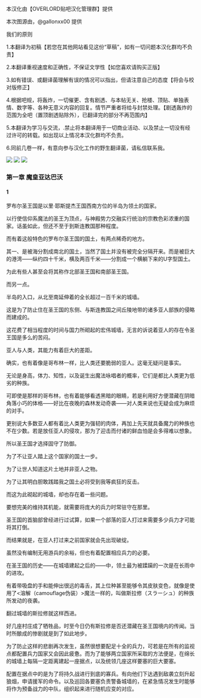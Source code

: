 本汉化由【OVERLORD贴吧汉化管理群】提供

本次图源由，@gallonxx00  提供

我们的原则

1.本翻译为初稿【若您在其他网站看见这份“草稿”，如有一切问题本汉化群均不负责】

2.本翻译重视速度和正确性，不保证文学性【如您喜欢请购买正版】

3.如有错误、或翻译菌理解有误的情况可以指出，但请注意自己的态度【将会与校对版修正】

4.根据吧规，将轰炸，一切催更、含有剧透、与本帖无关、抢楼、顶贴、单独表情、数字等、各种无意义内容的回复。情节严重者将给与封禁处理。【剧透轰炸的范围为全吧（置顶剧透贴除外），已翻译完的部分不再范围内】

5.本翻译为学习与交流，.禁止将本翻译用于一切商业活动、以及禁止一切没有经过许可的转载。如出现以上情况本汉化群均不负责。

6.同前几卷一样，有意向参与汉化工作的野生翻译菌，请私信联系我。

![](https://imgsa.baidu.com/forum/w%3D580/sign=ac65d215d654564ee565e43183de9cde/7530bae93901213f5d3fa0da5fe736d12f2e954e.jpg)
![](https://imgsa.baidu.com/forum/w%3D580/sign=ef1206625d4e9258a63486e6ac82d1d1/f9c98201213fb80e9ddd8fd13dd12f2eb938944e.jpg)
![](https://imgsa.baidu.com/forum/w%3D580/sign=74ab682dbb51f819f1250342eab54a76/cdda5dcd7b899e51420ad41249a7d933c9950dd5.jpg)
### 第一章  魔皇亚达巴沃
#### 1
罗布尔圣王国是以里·耶斯提杰王国西南方位的半岛为领土的国家。

以行使信仰系魔法的圣王为顶点，与神殿势力交融实行统治的宗教色彩浓重的国家。话虽如此，但还不至于到斯连教国那种程度。

而有着这般特色的罗布尔圣王国的国土，有两点稀奇的地方。

其一、是被海分割成南北的国土，当然了国土并没有被完全分隔开来。而是被巨大的港湾——纵约四十千米，横及两百千米——分割成一个横躺下来的U字型国土。

为此有些人甚至会将其称作北部圣王国和南部圣王国。

而另一点。

半岛的入口，从北至南延伸着的全长超过一百千米的城墙。

这是为了防止住在圣王国的东侧、与斯连教国之间丘陵地带的诸多亚人部族的侵略而建成的。

这花费了相当程度的时间与国力所砌起的宏伟城墙，无言的诉说着亚人的存在令圣王国是多么的苦闷。

亚人与人类，其能力有着巨大的差距。

确实，也有着像是哥布林一样，比人类还要脆弱的亚人。这毫无疑问是事实。

无论是身高，体力、知性，以及诞生出魔法咏唱者的概率，它们是都比人类更为低劣的种族。

可即使是那样的哥布林，也有着能够看透黑暗的眼睛，若是利用好方便潜藏在阴暗角落小巧的体格——好比在夜晚的森林发动奇袭——对人类来说也无疑会成为麻烦的对手。

更别说大多数亚人都有着比人类更为强韧的肉体，再加上先天就具备魔力的种族也不在少数。若是放任亚人的侵攻，那为了迎击而付诸的鲜血怕是会多得难以想象。

所以圣王国才选择固守了防御。

为了不让亚人踏上这个国家的国土一步。

为了让世人知道这片土地并非亚人之物。

为了让其明白胆敢践踏我之国土必将受到我等疯狂的反击。

而这为此砌起的城墙，却也存在着一些问题。

要想完美的维持其机能，就需要将庞大的兵力时常驻守在那里。

圣王国的首脑部曾经进行过试算，如果一个部落的亚人打过来需要多少兵力才可能将其打倒。

而结果就是，在亚人打过来之前国家就会先出现破绽。

虽然没有编制无用游兵的余裕，但也有着配置相应兵力的必要。

在圣王国的历史——在城墙建起之后的——中，领土最为被蹂躏的一次是在长雨中的进攻。

有着带吸盘的手和能伸出很远的毒舌，其上位种甚至能够令其皮肤变色，就像是使用了&lt;溶解（camouflage伪装）&gt;魔法一样的，叫做斯拉修（スラーシュ）的种族所发动的夜袭。

翻过城墙的斯拉修就这样西进。

好几座村庄成了牺牲品，时至今日仍有斯拉修是否还潜藏在圣王国境内的传闻。当时所酿成的惨剧就是到了如此地步。

为了防止这样的悲剧再次发生，虽然很想要配足十全的兵力，可若是在所有的监视点都配置兵力国家又会因此疲惫。而为了能够两立国家所采取的方法便是，在绵长的城墙上每隔一定距离建起一座据点，以及统领几座这样要塞的巨大要塞。

配置在据点中的是为了将持久战进行到底的寡兵。有向他们下达遇到敌袭立刻升起狼烟，申请援军的命令。以及巡回各要塞负责警备城墙的，在紧急情况发生时能够将作为预备战力的中队，组织起来进行随机应变的对应。
